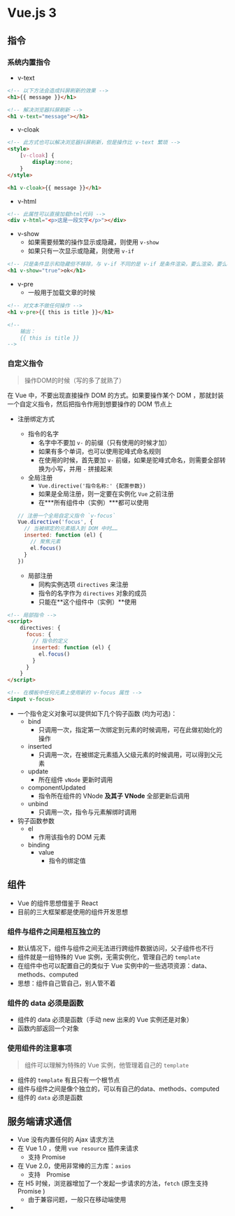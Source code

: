 # Vue.js 3

## 指令

### 系统内置指令

- v-text

```html
<!-- 以下方法会造成抖屏刷新的效果 -->
<h1>{{ message }}</h1>

<!-- 解决浏览器抖屏刷新 -->
<h1 v-text="message"></h1>
```

- v-cloak

```html
<!-- 此方式也可以解决浏览器抖屏刷新，但是操作比 v-text 繁琐 -->
<style> 
    [v-cloak] {
        display:none;
    }
</style>

<h1 v-cloak>{{ message }}</h1>
```

- v-html

```html
<!-- 此属性可以直接加载html代码 -->
<div v-html="<p>这是一段文字</p>"></div>
```

- v-show
  - 如果需要频繁的操作显示或隐藏，则使用 `v-show`
  - 如果只有一次显示或隐藏，则使用 `v-if`

```html
<!-- 只是条件显示和隐藏但不移除，与 v-if 不同的是 v-if 是条件渲染，要么渲染，要么移除 -->
<h1 v-show="true">ok</h1>
```

- v-pre
  - 一般用于加载文章的时候

```html
<!-- 对文本不做任何操作 -->
<h1 v-pre>{{ this is title }}</h1>

<!--
	输出：
	{{ this is title }}
-->
```

### 自定义指令

> 操作DOM的时候（写的多了就熟了）

在 Vue 中，不要出现直接操作 DOM 的方式。如果要操作某个 DOM ，那就封装一个自定义指令，然后把指令作用到想要操作的  DOM 节点上

- 注册绑定方式

  - 指令的名字
    - 名字中不要加 `v-` 的前缀（只有使用的时候才加）
    - 如果有多个单词，也可以使用驼峰式命名规则
    - 在使用的时候，首先要加 `v-` 前缀，如果是驼峰式命名，则需要全部转换为小写，并用 `-` 拼接起来
  - 全局注册
    - `Vue.directive('指令名称:' {配置参数})`
    - 如果是全局注册，则一定要在实例化 `Vue` 之前注册
    - 在***所有组件中（实例）***都可以使用

  ```javascript
  // 注册一个全局自定义指令 `v-focus`
  Vue.directive('focus', {
    // 当被绑定的元素插入到 DOM 中时……
    inserted: function (el) {
      // 聚焦元素
      el.focus()
    }
  })
  ```

  - 局部注册
    - 同构实例选项 `directives` 来注册
    - 指令的名字作为 `directives` 对象的成员
    - 只能在**这个组件中（实例）**使用

```html
<!-- 局部指令 -->
<script>
    directives: {
      focus: {
        // 指令的定义
        inserted: function (el) {
          el.focus()
        }
      }
    }
</script>

<!-- 在模板中任何元素上使用新的 v-focus 属性 -->
<input v-focus>
```



- 一个指令定义对象可以提供如下几个钩子函数 (均为可选)： 
  - bind
    - 只调用一次，指定第一次绑定到元素的时候调用，可在此做初始化的操作
  - inserted
    - 只调用一次，在被绑定元素插入父级元素的时候调用，可以得到父元素
  - update
    - 所在组件 `vNode` 更新时调用
  - componentUpdated
    - 指令所在组件的 VNode **及其子 VNode** 全部更新后调用 
  - unbind
    - 只调用一次，指令与元素解绑时调用 
- 钩子函数参数
  - el
    - 作用该指令的 DOM 元素
  - binding
    - value 
      - 指令的绑定值

## 组件

- Vue 的组件思想借鉴于 React
- 目前的三大框架都是使用的组件开发思想

### 组件与组件之间是相互独立的

- 默认情况下，组件与组件之间无法进行跨组件数据访问，父子组件也不行
- 组件就是一组特殊的 Vue 实例，无需实例化，管理自己的 `template`
- 在组件中也可以配置自己的类似于 Vue 实例中的一些选项资源：data、methods、computed
- 思想：组件自己管自己，别人管不着

### 组件的 data 必须是函数

- 组件的 data 必须是函数（手动 new 出来的 Vue 实例还是对象）
- 函数内部返回一个对象

### 使用组件的注意事项

> 组件可以理解为特殊的 Vue 实例，他管理着自己的 `template` 

- 组件的 `template` 有且只有一个根节点
- 组件与组件之间是像个独立的，可以有自己的data、methods、computed
- 组件的 `data` 必须是函数

## 服务端请求通信

- Vue 没有内置任何的 Ajax 请求方法
- 在 Vue 1.0 ，使用 `vue resource` 插件来请求
  - 支持  Promise
- 在 Vue 2.0，使用非常棒的三方库：`axios`
  - 支持　Promise
- 在 H5 时候，浏览器增加了一个发起一步请求的方法，`fetch` (原生支持 Promise )
  - 由于兼容问题，一般只在移动端使用
- 